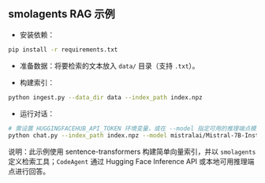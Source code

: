 ## smolagents RAG 示例

- 安装依赖：
```bash
pip install -r requirements.txt
```

- 准备数据：将要检索的文本放入 `data/` 目录（支持 `.txt`）。

- 构建索引：
```bash
python ingest.py --data_dir data --index_path index.npz
```

- 运行对话：
```bash
# 需设置 HUGGINGFACEHUB_API_TOKEN 环境变量，或在 --model 指定可用的推理端点模型
python chat.py --index_path index.npz --model mistralai/Mistral-7B-Instruct-v0.3 --top_k 5
```

说明：此示例使用 sentence-transformers 构建简单向量索引，并以 `smolagents` 定义检索工具；`CodeAgent` 通过 Hugging Face Inference API 或本地可用推理端点进行回答。

